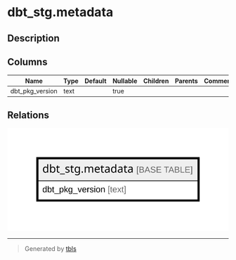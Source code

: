# dbt_stg.metadata

## Description

## Columns

| Name | Type | Default | Nullable | Children | Parents | Comment |
| ---- | ---- | ------- | -------- | -------- | ------- | ------- |
| dbt_pkg_version | text |  | true |  |  |  |

## Relations

![er](dbt_stg.metadata.svg)

---

> Generated by [tbls](https://github.com/k1LoW/tbls)
